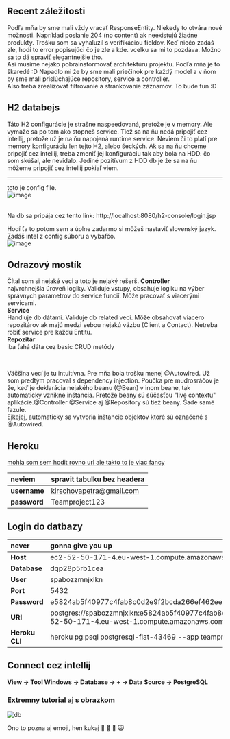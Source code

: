 ## Recent záležitosti
Podľa mňa by sme mali vždy vracať ResponseEntity. Niekedy to otvára nové možnosti. Napríklad poslanie 204 (no content) ak neexistujú žiadne produkty.
Trošku som sa vyhaluzil s verifikáciou fieldov. Keď niečo zadáš zle, hodí to error popisujúci čo je zle a kde. vcelku sa mi to pozdáva. Možno sa to dá spraviť elegantnejšie tho.
<br>
Asi musíme nejako pobrainstormovať architektúru projektu. Podľa mňa je to škaredé :D 
Napadlo mi že by sme mali priečinok pre každý model a v ňom by sme mali prislúchajúce repository, service a controller. 
<br>
Also treba zrealizovať filtrovanie a stránkovanie záznamov. To bude fun :D 

## H2 databejs
Táto H2 configurácie je strašne naspeedovaná, pretože je v memory. Ale vymaže sa po tom ako stopneš service.
Tiež sa na ňu nedá pripojiť cez intellij, pretože už je na ňu napojená runtime service.
Neviem či to platí pre memory konfiguráciu len tejto H2, alebo šeckých. 
Ak sa na ňu chceme pripojiť cez intellij, treba zmeniť jej konfiguráciu tak aby bola na HDD. čo som skúšal, ale nevidalo.
Jediné pozitívum z HDD db je že sa na ňu môžeme pripojiť cez intellij pokiaľ viem.
<hr>

toto je config file. <br>
![image](https://user-images.githubusercontent.com/45353526/121641549-9a223800-ca8f-11eb-9463-df4cbeb8a13a.png)

<br>
Na db sa pripája cez tento link: http://localhost:8080/h2-console/login.jsp

Hodí ťa to potom sem a úplne zadarmo si môžeš nastaviť slovenský jazyk. Zadáš intel z config súboru a vybafčo. <br>
![image](https://user-images.githubusercontent.com/45353526/121642980-8d9edf00-ca91-11eb-8f25-f4b4f4fa718a.png)

## Odrazový mostík

Čítal som si nejaké veci a toto je nejaký rešerš.
<b> Controller </b> <br> najvrchnejšia úroveň logiky. Validuje vstupy, obsahuje logiku na výber správnych parametrov do service funcií. Môže pracovať s viacerými servicami. <br>
<b> Service </b> <br> Handluje db dátami. Validuje db related veci. Môže obsahovať viacero repozitárov ak majú medzi sebou nejakú väzbu (Client a Contact). Netreba robiť service pre každú Entitu. <br>
<b> Repozitár </b> <br>iba ťahá dáta cez basic CRUD metódy

<br>

Väčšina vecí je tu intuitívna. Pre mňa bola trošku menej @Autowired. Už som predtým pracoval s dependency injection. Poučka pre mudrosráčov je že,
keď je deklarácia nejakého beanu (@Bean) v inom beane, tak automaticky vznikne inštancia. Pretože beany sú súčasťou "live contextu" aplikácie.@Controller @Service aj @Repository sú tiež beany. Šade samé fazule. <br>
Ejkejej, automaticky sa vytvoria inštancie objektov ktoré sú označené s @Autowired.




## Heroku
[mohla som sem hodit rovno url ale takto to je viac fancy](https://data.heroku.com/datastores/140e5ef5-943d-4568-a9ed-83539b4611eb)

| neviem        | spravit tabulku bez headera| 
| :------------- |:-------------| 
| <b>username</b>| kirschovapetra@gmail.com |
| <b>password</b>|          Teamproject123  |

## Login do datbazy

| never        | gonna give you up| 
| :------------- |:-------------| 
|<b>Host</b>        |ec2-52-50-171-4.eu-west-1.compute.amazonaws.com|
|<b>Database</b>    |dqp28p5rb1cea|
|<b>User</b>        |spabozzmnjxlkn|
|<b>Port</b>        |5432|
|<b>Password</b>    |e5824ab5f40977c4fab8c0d2e9f2bcda266ef462ee1486b006fc3227e0e1a588|
|<b>URI</b>         |postgres://spabozzmnjxlkn:e5824ab5f40977c4fab8c0d2e9f2bcda266ef462ee1486b006fc3227e0e1a588<span>@</span>ec2-52-50-171-4.eu-west-1.compute.amazonaws.com:5432/dqp28p5rb1cea|
|<b>Heroku CLI</b>  |heroku pg:psql postgresql-flat-43469 --app teamproject123|


## Connect cez intellij 

<b>View -> Tool Windows -> Database -> + -> Data Source -> PostgreSQL</b>

### Extremny tutorial aj s obrazkom
![db](https://user-images.githubusercontent.com/49959692/121781234-1c9c1c00-cba4-11eb-9a42-b7afd70da152.png)

Ono to pozna aj emoji, hen kukaj :pizza: :cherries: :sunflower: :scream_cat:
